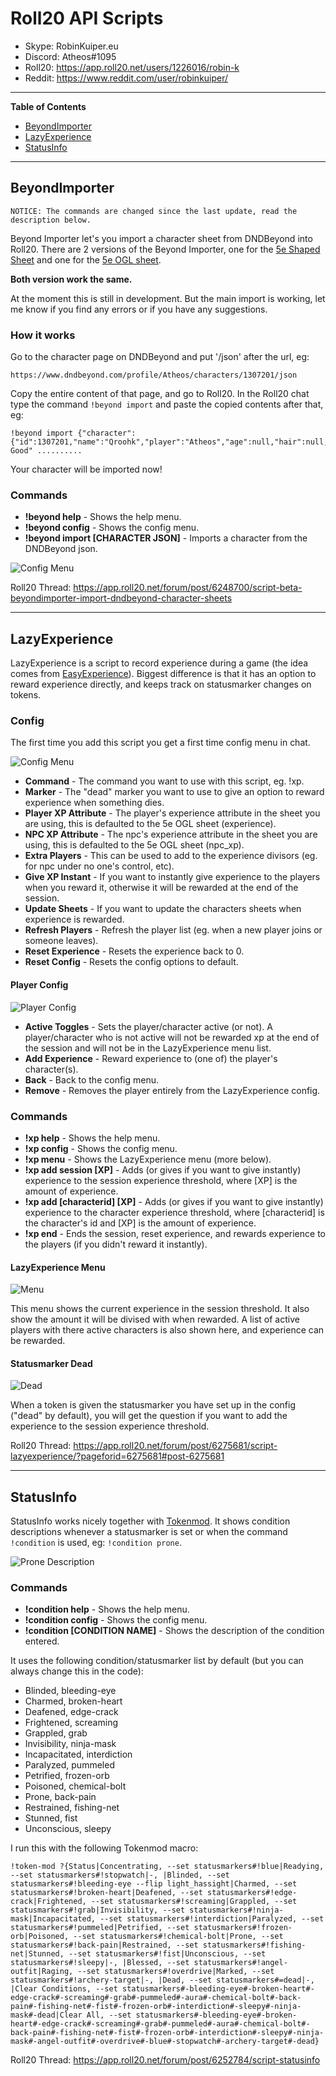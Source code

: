 # Roll20 API Scripts

* Skype: RobinKuiper.eu
* Discord: Atheos#1095
* Roll20: https://app.roll20.net/users/1226016/robin-k
* Reddit: https://www.reddit.com/user/robinkuiper/

---

**Table of Contents**
* [BeyondImporter](#beyondimporter)
* [LazyExperience](#lazyexperience)
* [StatusInfo](#statusinfo)

---

## BeyondImporter

```
NOTICE: The commands are changed since the last update, read the description below.
```

Beyond Importer let's you import a character sheet from DNDBeyond into Roll20.
There are 2 versions of the Beyond Importer, one for the [5e Shaped Sheet](https://bitbucket.org/mlenser/5eshaped/wiki/Home) and one for the [5e OGL sheet](https://wiki.roll20.net/5th_Edition_OGL_by_Roll20).

**Both version work the same.**

At the moment this is still in development. But the main import is working, let me know if you find any errors or if you have any suggestions.

### How it works
Go to the character page on DNDBeyond and put '/json' after the url, eg:

```
https://www.dndbeyond.com/profile/Atheos/characters/1307201/json
```

Copy the entire content of that page, and go to Roll20.
In the Roll20 chat type the command `!beyond import` and paste the copied contents after that, eg:

```
!beyond import {"character":{"id":1307201,"name":"Qroohk","player":"Atheos","age":null,"hair":null,"eyes":null,"skin":null,"height":null,"weight":null,"size":"Medium","alignment":"Lawful Good" ..........
```

Your character will be imported now!

### Commands

* **!beyond help** - Shows the help menu.
* **!beyond config** - Shows the config menu.
* **!beyond import [CHARACTER JSON]** - Imports a character from the DNDBeyond json.

![Config Menu](https://i.imgur.com/WLb76Uy.png "Config Menu")

Roll20 Thread: https://app.roll20.net/forum/post/6248700/script-beta-beyondimporter-import-dndbeyond-character-sheets

---

## LazyExperience

LazyExperience is a script to record experience during a game (the idea comes from [EasyExperience](https://app.roll20.net/forum/post/3309609/script-easy-experience/?pageforid=3506293#post-3506293)).
Biggest difference is that it has an option to reward experience directly, and keeps track on statusmarker changes on tokens.

### Config

The first time you add this script you get a first time config menu in chat.

![Config Menu](https://i.imgur.com/sx8JMgU.png "Config Menu")

* **Command** - The command you want to use with this script, eg. !xp.
* **Marker** - The "dead" marker you want to use to give an option to reward experience when something dies.
* **Player XP Attribute** - The player's experience attribute in the sheet you are using, this is defaulted to the 5e OGL sheet (experience).
* **NPC XP Attribute** - The npc's experience attribute in the sheet you are using, this is defaulted to the 5e OGL sheet (npc_xp).
* **Extra Players** - This can be used to add to the experience divisors (eg. for npc under no one's control, etc).
* **Give XP Instant** - If you want to instantly give experience to the players when you reward it, otherwise it will be rewarded at the end of the session.
* **Update Sheets** - If you want to update the characters sheets when experience is rewarded.
* **Refresh Players** - Refresh the player list (eg. when a new player joins or someone leaves).
* **Reset Experience** - Resets the experience back to 0.
* **Reset Config** - Resets the config options to default.

#### Player Config
![Player Config](https://i.imgur.com/1ldnSc2.png "Player Config")

* **Active Toggles** - Sets the player/character active (or not). A player/character who is not active will not be rewarded xp at the end of the session and will not be in the LazyExperience menu list.
* **Add Experience** - Reward experience to (one of) the player's character(s).
* **Back** - Back to the config menu.
* **Remove** - Removes the player entirely from the LazyExperience config.

### Commands

* **!xp help** - Shows the help menu.
* **!xp config** - Shows the config menu.
* **!xp menu** - Shows the LazyExperience menu (more below).
* **!xp add session [XP]** - Adds (or gives if you want to give instantly) experience to the session experience threshold, where [XP] is the amount of experience.
* **!xp add [characterid] [XP]** - Adds (or gives if you want to give instantly) experience to the character experience threshold, where [characterid] is the character's id and [XP] is the amount of experience.
* **!xp end** - Ends the session, reset experience, and rewards experience to the players (if you didn't reward it instantly).

#### LazyExperience Menu
![Menu](https://i.imgur.com/2EwXsCf.png "Menu")

This menu shows the current experience in the session threshold. It also show the amount it will be divised with when rewarded.
A list of active players with there active characters is also shown here, and experience can be rewarded.

#### Statusmarker Dead
![Dead](https://i.imgur.com/5bpZgHj.png "Dead")

When a token is given the statusmarker you have set up in the config ("dead" by default), you will get the question if you want to add the experience to the session experience threshold.

Roll20 Thread: https://app.roll20.net/forum/post/6275681/script-lazyexperience/?pageforid=6275681#post-6275681

---

## StatusInfo

StatusInfo works nicely together with [Tokenmod](https://app.roll20.net/forum/post/4225825/script-update-tokenmod-an-interface-to-adjusting-properties-of-a-token-from-a-macro-or-the-chat-area/?pageforid=4225825#post-4225825).
It shows condition descriptions whenever a statusmarker is set or when the command `!condition` is used, eg: `!condition prone`.

![Prone Description](https://i.imgur.com/UpBHjVh.png "Prone Description")

### Commands

* **!condition help** - Shows the help menu.
* **!condition config** - Shows the config menu.
* **!condition [CONDITION NAME]** - Shows the description of the condition entered.

It uses the following condition/statusmarker list by default (but you can always change this in the code):

* Blinded, bleeding-eye
* Charmed, broken-heart
* Deafened, edge-crack
* Frightened, screaming
* Grappled, grab
* Invisibility, ninja-mask
* Incapacitated, interdiction
* Paralyzed, pummeled
* Petrified, frozen-orb
* Poisoned, chemical-bolt
* Prone, back-pain
* Restrained, fishing-net
* Stunned, fist
* Unconscious, sleepy

I run this with the following Tokenmod macro:

```
!token-mod ?{Status|Concentrating, --set statusmarkers#!blue|Readying, --set statusmarkers#!stopwatch|-, |Blinded, --set statusmarkers#!bleeding-eye --flip light_hassight|Charmed, --set statusmarkers#!broken-heart|Deafened, --set statusmarkers#!edge-crack|Frightened, --set statusmarkers#!screaming|Grappled, --set statusmarkers#!grab|Invisibility, --set statusmarkers#!ninja-mask|Incapacitated, --set statusmarkers#!interdiction|Paralyzed, --set statusmarkers#!pummeled|Petrified, --set statusmarkers#!frozen-orb|Poisoned, --set statusmarkers#!chemical-bolt|Prone, --set statusmarkers#!back-pain|Restrained, --set statusmarkers#!fishing-net|Stunned, --set statusmarkers#!fist|Unconscious, --set statusmarkers#!sleepy|-, |Blessed, --set statusmarkers#!angel-outfit|Raging, --set statusmarkers#!overdrive|Marked, --set statusmarkers#!archery-target|-, |Dead, --set statusmarkers#=dead|-, |Clear Conditions, --set statusmarkers#-bleeding-eye#-broken-heart#-edge-crack#-screaming#-grab#-pummeled#-aura#-chemical-bolt#-back-pain#-fishing-net#-fist#-frozen-orb#-interdiction#-sleepy#-ninja-mask#-dead|Clear All, --set statusmarkers#-bleeding-eye#-broken-heart#-edge-crack#-screaming#-grab#-pummeled#-aura#-chemical-bolt#-back-pain#-fishing-net#-fist#-frozen-orb#-interdiction#-sleepy#-ninja-mask#-angel-outfit#-overdrive#-blue#-stopwatch#-archery-target#-dead}
```

Roll20 Thread: https://app.roll20.net/forum/post/6252784/script-statusinfo